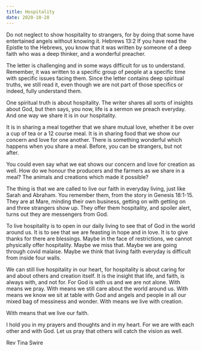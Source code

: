 ```yaml
---
title: Hospitality
date: 2020-10-28
---
```



Do not neglect to show hospitality to strangers, for by doing that some have entertained angels without knowing it.
Hebrews 13:2
If you have read the Epistle to the Hebrews, you know that it was written by someone of a deep faith who was a deep thinker,
and a wonderful preacher.   

The letter is challenging and in some ways difficult for us to understand.  Remember, it was written to a specific group of
people at a specific time with specific issues facing them.  Since the letter contains deep spiritual truths, we still read
it, even though we are not part of those specifics or indeed, fully understand them.

One spiritual truth is about hospitality.  The writer shares all sorts of insights about God, but then says, you now, 
life is a sermon we preach everyday.  And one way we share it is in our hospitality.

It is in sharing a meal together that we share mutual love, whether it be over a cup of tea or a 12 course meal.  It is in 
sharing food that we show our concern and love for one another. There is something wonderful which happens when you share 
a meal.  Before, you can be strangers, but not after. 

You could even say what we eat shows our concern and love for creation as well.  How do we honour the producers and the 
farmers as we share in a meal?  The animals and creations which made it possible?

The thing is that we are called to live our faith in everyday living, just like Sarah and Abraham.  You remember them, 
from the story in Genesis 18:1-15.  They are at Mare, minding their own business, getting on with getting on and three 
strangers show up.  They offer them hospitality, and spoiler alert, turns out they are messengers from God.  

To live hospitality is to open in our daily living to see that of God in the world around us.  It is to see that we are
feasting in hope and in love.  It is to give thanks for there are blessings.  Maybe in the face of restrictions, we cannot
physically offer hospitality.  Maybe we miss that.  Maybe we are going through covid malaise.  Maybe we think that living
faith everyday is difficult from inside four walls.

We can still live hospitality in our heart, for hospitality is about caring for and about others and creation itself.  It
is the insight that life, and faith, is always with, and not for.  For God is with us and we are not alone.
With means we pray.  With means we still care about the world around us.  With means we know we sit at table with God and 
angels and people in all our mixed bag of messiness and wonder.  With means we live with creation.

With means that we live our faith.

I hold you in my prayers and thoughts and in my heart.  For we are with each other and with God.  Let us pray that others
will catch the vision as well. 

Rev Tina Swire

